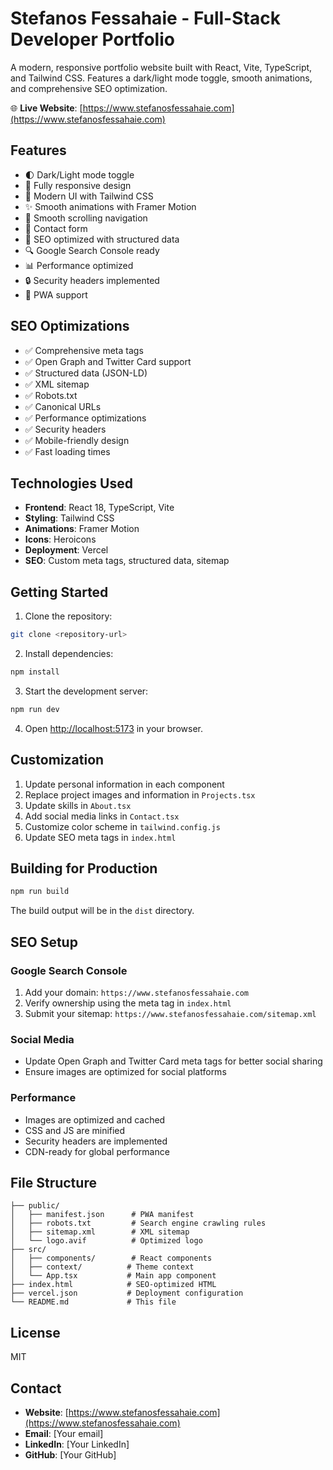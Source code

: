 # Stefanos Fessahaie - Full-Stack Developer Portfolio

A modern, responsive portfolio website built with React, Vite, TypeScript, and Tailwind CSS. Features a dark/light mode toggle, smooth animations, and comprehensive SEO optimization.

🌐 **Live Website**: [https://www.stefanosfessahaie.com](https://www.stefanosfessahaie.com)

## Features

- 🌓 Dark/Light mode toggle
- 📱 Fully responsive design
- 🎨 Modern UI with Tailwind CSS
- ✨ Smooth animations with Framer Motion
- 🔄 Smooth scrolling navigation
- 📝 Contact form
- 🎯 SEO optimized with structured data
- 🔍 Google Search Console ready
- 📊 Performance optimized
- 🔒 Security headers implemented
- 📱 PWA support

## SEO Optimizations

- ✅ Comprehensive meta tags
- ✅ Open Graph and Twitter Card support
- ✅ Structured data (JSON-LD)
- ✅ XML sitemap
- ✅ Robots.txt
- ✅ Canonical URLs
- ✅ Performance optimizations
- ✅ Security headers
- ✅ Mobile-friendly design
- ✅ Fast loading times

## Technologies Used

- **Frontend**: React 18, TypeScript, Vite
- **Styling**: Tailwind CSS
- **Animations**: Framer Motion
- **Icons**: Heroicons
- **Deployment**: Vercel
- **SEO**: Custom meta tags, structured data, sitemap

## Getting Started

1. Clone the repository:
```bash
git clone <repository-url>
```

2. Install dependencies:
```bash
npm install
```

3. Start the development server:
```bash
npm run dev
```

4. Open [http://localhost:5173](http://localhost:5173) in your browser.

## Customization

1. Update personal information in each component
2. Replace project images and information in `Projects.tsx`
3. Update skills in `About.tsx`
4. Add social media links in `Contact.tsx`
5. Customize color scheme in `tailwind.config.js`
6. Update SEO meta tags in `index.html`

## Building for Production

```bash
npm run build
```

The build output will be in the `dist` directory.

## SEO Setup

### Google Search Console
1. Add your domain: `https://www.stefanosfessahaie.com`
2. Verify ownership using the meta tag in `index.html`
3. Submit your sitemap: `https://www.stefanosfessahaie.com/sitemap.xml`

### Social Media
- Update Open Graph and Twitter Card meta tags for better social sharing
- Ensure images are optimized for social platforms

### Performance
- Images are optimized and cached
- CSS and JS are minified
- Security headers are implemented
- CDN-ready for global performance

## File Structure

```
├── public/
│   ├── manifest.json      # PWA manifest
│   ├── robots.txt         # Search engine crawling rules
│   ├── sitemap.xml        # XML sitemap
│   └── logo.avif          # Optimized logo
├── src/
│   ├── components/        # React components
│   ├── context/          # Theme context
│   └── App.tsx           # Main app component
├── index.html            # SEO-optimized HTML
├── vercel.json           # Deployment configuration
└── README.md             # This file
```

## License

MIT

## Contact

- **Website**: [https://www.stefanosfessahaie.com](https://www.stefanosfessahaie.com)
- **Email**: [Your email]
- **LinkedIn**: [Your LinkedIn]
- **GitHub**: [Your GitHub]
